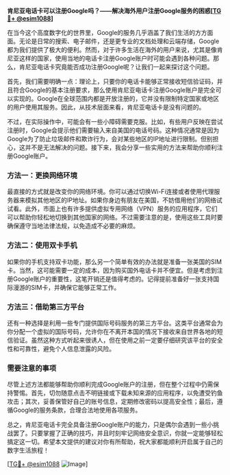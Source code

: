 **肯尼亚电话卡可以注册Google吗？——解决海外用户注册Google服务的困惑[[TG💪+ @esim1088](https://t.me/s/esim1088)]**

在当今这个高度数字化的世界里，Google的服务几乎涵盖了我们生活的方方面面。无论是日常的搜索、电子邮件，还是更专业的文档处理和云端存储，Google都为我们提供了极大的便利。然而，对于许多生活在海外的用户来说，尤其是像肯尼亚这样的国家，使用当地的电话卡注册Google账户时可能会遇到各种问题。那么，肯尼亚电话卡究竟能否成功注册Google呢？让我们一起来探讨这个问题。

首先，我们需要明确一点：理论上，只要你的电话卡能够正常接收短信验证码，并且符合Google的基本注册要求，那么使用肯尼亚电话卡注册Google账户是完全可以实现的。Google在全球范围内都是开放注册的，它并没有限制特定国家或地区的用户使用其服务。因此，从技术层面来看，肯尼亚电话卡是没有问题的。

不过，在实际操作中，可能会有一些小障碍需要克服。比如，有些用户反映在尝试注册时，Google会提示他们需要输入来自美国的电话号码。这种情况通常是因为Google为了防止垃圾邮件和欺诈行为，会对某些地区的IP地址进行限制。但别担心，这并不是无法解决的问题。接下来，我会分享一些实用的方法来帮助你顺利注册Google账户。

### 方法一：更换网络环境

最直接的方式就是改变你的网络环境。你可以通过切换Wi-Fi连接或者使用代理服务器来模拟其他地区的IP地址。如果你身边有朋友在美国，不妨借用他们的网络试试看。此外，市面上也有许多提供虚拟专用网络（VPN）服务的应用程序，它们可以帮助你轻松地切换到其他国家的网络。不过需要注意的是，使用这些工具时要确保遵守当地法律法规，以免造成不必要的麻烦。

### 方法二：使用双卡手机

如果你的手机支持双卡功能，那么另一个简单有效的办法就是准备一张美国的SIM卡。当然，这可能需要一定的成本，因为购买国外电话卡并不便宜。但是考虑到注册Google账户的重要性，这笔开销还是值得考虑的。记得提前准备好一张支持国际漫游的SIM卡，并确保它能够正常工作。

### 方法三：借助第三方平台

还有一种选择是利用一些专门提供国际号码服务的第三方平台。这类平台通常会为你分配一个虚拟的国际号码，允许你在不离开本国的情况下接收来自世界各地的短信验证。虽然这种方式听起来很诱人，但在使用之前一定要仔细研究该平台的安全性和可靠性，避免个人信息泄露的风险。

### 需要注意的事项

尽管上述方法都能够帮助你顺利完成Google账户的注册，但在整个过程中仍需保持警惕。首先，切勿随意点击不明链接或下载未知来源的应用程序，以免遭受钓鱼攻击；其次，妥善保管好自己的账号信息，定期修改密码以提高安全性；最后，遵循Google的服务条款，合理合法地使用各项服务。

总之，肯尼亚电话卡完全具备注册Google账户的能力，只是偶尔会遇到一些小挑战罢了。只要掌握了正确的技巧，并且时刻牢记网络安全意识，你就一定能够轻松搞定这一切。希望本文提供的建议对你有所帮助，祝大家都能顺利开启属于自己的数字生活旅程！

[[TG💪+ @esim1088](https://t.me/s/esim1088) ![Image](https://i.postimg.cc/4NQfJmqS/Snipaste-2025-05-13-00-14-12.png)]